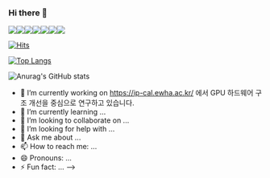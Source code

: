 ### Hi there 👋
   <img src="https://img.shields.io/badge/C-A8B9CC?style=flat&logo=C&logoColor=white"><img src="https://img.shields.io/badge/C++-00599C?style=flat&logo=C++&logoColor=white"><img src="https://img.shields.io/badge/java-007396?style=flat&logo=C++&logoColor=white"><img src="https://img.shields.io/badge/python-3776AB?style=flat&logo=python&logoColor=white"><img src="https://img.shields.io/badge/html5-E34F26?style=flat&logo=html5&logoColor=white"><img src="https://img.shields.io/badge/javascript-F7DF1E?style=flat&logo=javascript&logoColor=white"><img src="https://img.shields.io/badge/React-61DAFB?style=flat&logo=React&logoColor=white"/>

[![Hits](https://hits.seeyoufarm.com/api/count/incr/badge.svg?url=https%3A%2F%2Fgithub.com%2Fhi-rama&count_bg=%23244C90&title_bg=%23555555&icon=&icon_color=%23004458&title=hits&edge_flat=true)](https://hits.seeyoufarm.com)

[![Top Langs](https://github-readme-stats.vercel.app/api/top-langs/?username=hi-rama&layout=compact)](https://github.com/hi-rama/github-readme-stats)

![Anurag's GitHub stats](https://github-readme-stats.vercel.app/api?username=hi-rama&show_icons=true&theme=graywhite)

- 🔭 I’m currently working on https://ip-cal.ewha.ac.kr/ 에서 GPU 하드웨어 구조 개선을 중심으로 연구하고 있습니다.
- 🌱 I’m currently learning ...
- 👯 I’m looking to collaborate on ...
- 🤔 I’m looking for help with ...
- 💬 Ask me about ...
- 📫 How to reach me: ...
- 😄 Pronouns: ...
- ⚡ Fun fact: ...
-->
